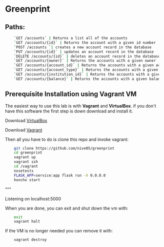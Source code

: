 # Greenprint

## Paths:
```bash
	`GET /accounts` | Returns a list all of the accounts
	`GET /accounts/{id}` | Returns the account with a given id number
	`POST /accounts `| creates a new account record in the database
	`PUT /accounts/{id}` | updates an account record in the database
	`DELETE /accounts/{id}` | deletes an account record in the database
	`GET /accounts/{owner}` | Returns the accounts with a given owner
	`GET /accounts/{account_id}` | Returns the accounts with a given account id number
	`GET /accounts/{account_type}` | Returns the accounts with a given account type
	`GET /accounts/{institution_id}` | Returns the accounts with a given institution id number
	`GET /accounts/{balance}` | Returns the accounts with a given balance
```


## Prerequisite Installation using Vagrant VM

The easiest way to use this lab is with **Vagrant** and **VirtualBox**. if you don't have this software the first step is down download and install it.

Download [VirtualBox](https://www.virtualbox.org/)

Download [Vagrant](https://www.vagrantup.com/)

Then all you have to do is clone this repo and invoke vagrant:

```bash
    git clone https://github.com/nive05/greenprint
    cd greenprint
    vagrant up
    vagrant ssh
    cd /vagrant
    nosetests
    FLASK_APP=service:app flask run -h 0.0.0.0
    honcho start
```

"""

Listening on localhost:5000

When you are done, you can exit and shut down the vm with:

```bash
    exit
    vagrant halt
```

If the VM is no longer needed you can remove it with:

```bash
    vagrant destroy
```
